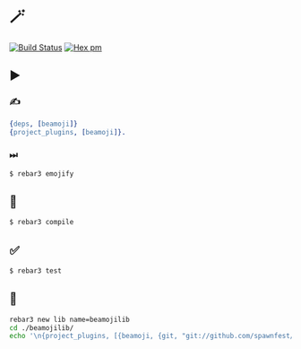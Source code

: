 # 🪄

[![Build Status](https://github.com/spawnfest/beamoji/actions/workflows/erlang.yml/badge.svg)](https://github.com/spawnfest/beamoji)
[![Hex pm](http://img.shields.io/hexpm/v/beamoji.svg?style=flat)](https://hex.pm/packages/beamoji)

## ▶️

### ✍️
```erlang
{deps, [beamoji]}
{project_plugins, [beamoji]}.
```

### ⏭

```bash
$ rebar3 emojify
```

## 👷

```bash
$ rebar3 compile
```

## ✅

```bash
$ rebar3 test

```

## 🧪


```bash
rebar3 new lib name=beamojilib
cd ./beamojilib/
echo '\n{project_plugins, [{beamoji, {git, "git://github.com/spawnfest/beamoji.git", {branch, "Ⓜ️"}}}]}.' >> rebar.config
```
